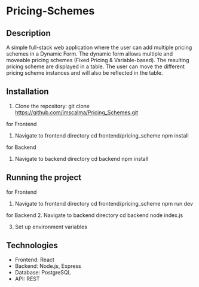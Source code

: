 # Pricing-Schemes

## Description
A simple full-stack web application where the user can add multiple pricing schemes in a Dynamic Form. The dynamic form allows multiple and moveable pricing schemes (Fixed Pricing & Variable-based).
The resulting pricing scheme are displayed in a table. The user can move the different pricing scheme instances and will also be reflected in the table.

## Installation
1. Clone the repository:
   git clone https://github.com/jmscalma/Pricing_Schemes.git

for Frontend
1. Navigate to frontend directory
    cd frontend/pricing_scheme
    npm install

for Backend
1. Navigate to backend directory
    cd backend
    npm install

## Running the project
for Frontend
1. Navigate to frontend directory
    cd frontend/pricing_scheme
    npm run dev

for Backend
2. Navigate to backend directory
    cd backend
    node index.js

3. Set up environment variables


## Technologies
- Frontend: React
- Backend: Node.js, Express
- Database: PostgreSQL
- API: REST

